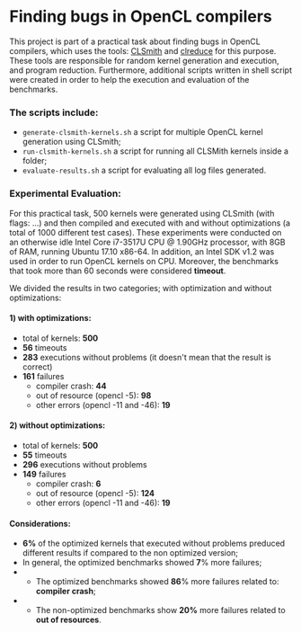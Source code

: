 # Finding bugs in OpenCL compilers

This project is part of a practical task about finding bugs in OpenCL compilers, which uses the tools: [CLSmith](https://github.com/ChrisLidbury/CLSmith) and [clreduce](https://github.com/mpflanzer/clreduce) for this purpose. These tools are responsible for random kernel generation and execution, and program reduction. Furthermore, additional scripts written in shell script were created in order to help the execution and evaluation of the benchmarks.

### The scripts include:

* `generate-clsmith-kernels.sh` a script for multiple OpenCL kernel generation using CLSmith;
* `run-clsmith-kernels.sh` a script for running all CLSMith kernels inside a folder;
* `evaluate-results.sh` a script for evaluating all log files generated.

### Experimental Evaluation:

For this practical task, 500 kernels were generated using CLSmith (with flags: ...) and then compiled and executed with and without optimizations (a total of 1000 different test cases). These experiments were conducted on an otherwise idle Intel Core i7-3517U CPU @ 1.90GHz processor, with 8GB of RAM, running Ubuntu 17.10 x86-64. In addition, an Intel SDK v1.2 was used in order to run OpenCL kernels on CPU. Moreover, the benchmarks that took more than 60 seconds were considered **timeout**.

We divided the results in two categories; with optimization and without optimizations:

#### 1) with optimizations:

* total of kernels: **500**
* **56** timeouts
* **283** executions without problems (it doesn't mean that the result is correct)
* **161** failures
  * compiler crash: **44**
  * out of resource (opencl -5): **98**
  * other errors (opencl -11 and -46): **19**

#### 2) without optimizations:

* total of kernels: **500**
* **55** timeouts
* **296** executions without problems
* **149** failures
  * compiler crash: **6**
  * out of resource (opencl -5): **124**
  * other errors (opencl -11 and -46): **19**

#### Considerations:

* **6%** of the optimized kernels that executed without problems preduced different results if compared to the non optimized version;
* In general, the optimized benchmarks showed **7**% more failures;
* * The optimized benchmarks showed **86**% more failures related to: **compiler crash**;
* * The non-optimized benchmarks show **20%** more failures related to **out of resources**.





